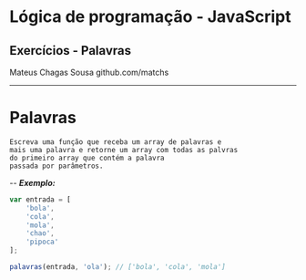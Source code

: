 Lógica de programação - JavaScript
===

## Exercícios - Palavras


Mateus Chagas Sousa
github.com/matchs

---
# Palavras

```
Escreva uma função que receba um array de palavras e
mais uma palavra e retorne um array com todas as palvras
do primeiro array que contém a palavra 
passada por parâmetros.
```

--
***Exemplo:***
```javascript
var entrada = [
    'bola',
    'cola',
    'mola',
    'chao',
    'pipoca'
];

palavras(entrada, 'ola'); // ['bola', 'cola', 'mola']

```